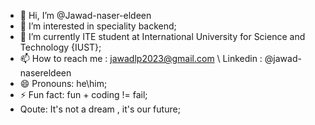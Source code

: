 - 👋 Hi, I’m @Jawad-naser-eldeen
- 👀 I’m interested in speciality backend;
- 🌱 I’m currently ITE student at International University for Science and Technology {IUST};
- 📫 How to reach me : jawadlp2023@gmail.com  \\  Linkedin : @jawad-nasereldeen
- 😄 Pronouns: he\him;
- ⚡ Fun fact: fun + coding != fail;
- Qoute: It's not a dream , it's our future;
